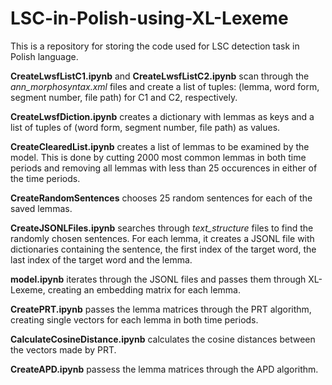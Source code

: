 # LSC-in-Polish-using-XL-Lexeme

This is a repository for storing the code used for LSC detection task in Polish language.

**CreateLwsfListC1.ipynb** and **CreateLwsfListC2.ipynb** scan through the *ann_morphosyntax.xml* files and create a list of tuples: (lemma, word form, segment number, file path) for C1 and C2, respectively.

**CreateLwsfDiction.ipynb** creates a dictionary with lemmas as keys and a list of tuples of (word form, segment number, file path) as values.

**CreateClearedList.ipynb** creates a list of lemmas to be examined by the model. This is done by cutting 2000 most common lemmas in both time periods and removing all lemmas with less than 25 occurences in either of the time periods.

**CreateRandomSentences** chooses 25 random sentences for each of the saved lemmas.

**CreateJSONLFiles.ipynb** searches through *text_structure* files to find the randomly chosen sentences. For each lemma, it creates a JSONL file with dictionaries containing the sentence, the first index of the target word, the last index of the target word and the lemma.

**model.ipynb** iterates through the JSONL files and passes them through XL-Lexeme, creating an embedding matrix for each lemma.

**CreatePRT.ipynb** passes the lemma matrices through the PRT algorithm, creating single vectors for each lemma in both time periods.

**CalculateCosineDistance.ipynb** calculates the cosine distances between the vectors made by PRT.

**CreateAPD.ipynb** passess the lemma matrices through the APD algorithm.
